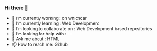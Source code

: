 ### Hi there 👋


- 🔭 I’m currently working : on whichcar
- 🌱 I’m currently learning : Web Development
- 👯 I’m looking to collaborate on : Web Development based repositories
- 🤔 I’m looking for help with : --
- 💬 Ask me about : HTML
- 📫 How to reach me: Github
